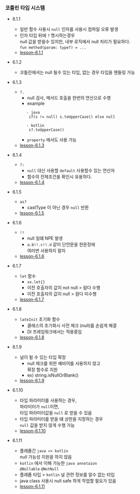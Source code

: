 ### 코틀린 타입 시스템

- 6.1.1
    - 일반 함수 사용시 `null` 인자를 사용시 컴파일 오류 발생
    - 인자 타입 뒤에 `?` 명시하는경우 <br>
      null 값을 받을수 있지만, 내부 로직에서 null 처리가 필요하다. <br>
      `fun method(param: type?) = ...`
    - [lesson-6.1.1](lesson-6.1.1.kt)

- 6.1.2
    - 코틀린에서는 null 될수 있는 타입, 없는 경우 타입을 핸들링 가능

- 6.1.3
    - `?.`
        - null 검사, 메서드 호출을 한번의 연산으로 수행
        - example
        ```
           - java
            if(s != null) s.toUpperCase() else null

           - kotlin
            s?.toUpperCase()
       
        ```
        - `property` 에서도 사용 가능
    - [lesson-6.1.3](lesson-6.1.3.kt)

- 6.1.4
    - `?:`
        - `null` 대신 사용할 `default` 사용할수 있는 연산자
        - 함수의 전제조건을 확인시 유용하다.
    - [lesson-6.1.4](lesson-6.1.4.kt)

- 6.1.5
    - `as?`
        - castType 이 아닌 경우 `null` 반환
    - [lesson-6.1.5](lesson-6.1.5.kt)

- 6.1.6
    - `!!`
        - null 일떄 NPE 발생
        - `a.b!!.c!!.d` 같이 단언문을 한문장에<br>
          여러번 사용하지 말자
    - [lesson-6.1.6](lesson-6.1.6.kt)

- 6.1.7
    - `let` 함수
        - `xx.let{}`
        - 이전 호출자의 값이 not null > 람다 수행
        - 이전 호출자의 값이 null > 람다 미수행
    - [lesson-6.1.7](lesson-6.1.7.kt)

- 6.1.8
    - `lateInit` 초기화 함수
        - 클래스의 초기화시 사전 체크 (null)를 손쉽게 해결
        - DI 프레임워크에서는 적용중임
    - [lesson-6.1.8](lesson-6.1.8.kt)

- 6.1.9
    - 널이 될 수 있는 타입 확장
        - null 체크를 위한 예비어를 사용하지 않고 <br>
          확장 함수로 지원
        - ex) string.isNullOrBlank()
    - [lesson-6.1.9](lesson-6.1.9.kt)

- 6.1.10
    - 타입 파라미터를 사용하는 경우, <br>
      파라미터가 `null`이면, <br>
      타입 파라미터값을 `null` 로 받을 수 있음
    - 타입 파라미터를 받을 떄 상한을 지정하는 경우 <br>
      `null` 값을 받지 않게 수행 가능
    - [lesson-6.1.10](lesson-6.1.10.kt)

- 6.1.11
    - 플래폼간 `java <> kotlin` <br>
      null 가능성 지원을 하지 않음
    - `kotlin` 에서 이해 가능한 `java annotaion` <br>
      `@Nullable` `@NotNull` <br>
    - 플래폼 타입 > `kotlin` 널 관련 정보를 알수 없는 타입 
    - java class 사용시 null safe 하게 작업할 필요가 있음 
    - [lesson-6.1.11](lesson-6.1.11.kt)
